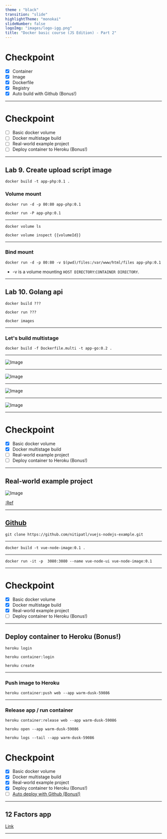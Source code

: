 ```yaml
---
theme : "black"
transition: "slide"
highlightTheme: "monokai"
slideNumber: false
logoImg: "images/logo-igg.png"
title: "Docker basic course (JS Edition) - Part 2"
---
```


# Checkpoint

- [x] Container
- [x] Image
- [x] Dockerfile
- [x] Registry
- [x] Auto build with Github (Bonus!)

---

# Checkpoint

- [ ] Basic docker volume
- [ ] Docker multistage build
- [ ] Real-world example project
- [ ] Deploy container to Heroku (Bonus!)

---

## Lab 9. Create upload script image

```
docker build -t app-php:0.1 .
```

### Volume mount

```
docker run -d -p 80:80 app-php:0.1
```

```
docker run -P app-php:0.1
```

---

```
docker volume ls
```

```
docker volume inspect {{volumeId}}
```

---

### Bind mount

```
docker run -d -p 80:80 -v $(pwd)/files:/var/www/html/files app-php:0.1
```

- -v is a volume mounting `HOST DIRECTORY`:`CONTAINER DIRECTORY`.

---

## Lab 10. Golang api

```
docker build ???
```

```
docker run ???
```

```
docker images
```

---

### Let's build multistage

```
docker build -f Dockerfile.multi -t app-go:0.2 .
```

---

![Image](slides/images/03.04.png)

---


![Image](slides/images/03.05.png)

---


![Image](slides/images/03.06.png)

---


![Image](slides/images/03.07.png)

---

# Checkpoint

- [x] Basic docker volume
- [x] Docker multistage build
- [ ] Real-world example project
- [ ] Deploy container to Heroku (Bonus!)

---

## Real-world example project

![Image](https://miro.medium.com/max/4800/0*6T9WJA6nqmF-t2r1.gif)

[:Ref](https://medium.com/bb-tutorials-and-thoughts/dockerizing-vue-app-with-nodejs-backend-33645f0f50ec)

---

## [Github](https://github.com/nitipatl/vuejs-nodejs-example)

```
git clone https://github.com/nitipatl/vuejs-nodejs-example.git
```

---

```
docker build -t vue-node-image:0.1 .
```

---

```
docker run -it -p  3080:3080 --name vue-node-ui vue-node-image:0.1
```

---

# Checkpoint

- [x] Basic docker volume
- [x] Docker multistage build
- [x] Real-world example project
- [ ] Deploy container to Heroku (Bonus!)

---

## Deploy container to Heroku (Bonus!)

```
heroku login
```

```
heroku container:login
```

```
heroku create
```

---

### Push image to Heroku

```
heroku container:push web --app warm-dusk-59086
```

---

### Release app / run container 

```
heroku container:release web --app warm-dusk-59086
```

```
heroku open --app warm-dusk-59086
```

```
heroku logs --tail --app warm-dusk-59086
```

# Checkpoint

- [x] Basic docker volume
- [x] Docker multistage build
- [x] Real-world example project
- [x] Deploy container to Heroku (Bonus!)
- [ ] [Auto deploy with Github (Bonus!)](https://dev.to/heroku/deploying-to-heroku-from-github-actions-29ej)

---

## 12 Factors app

[Link](images/03.08.png)

---